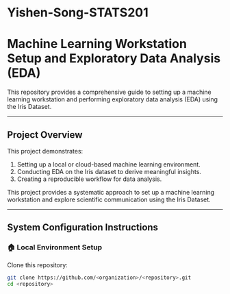 # Yishen-Song-STATS201
# Machine Learning Workstation Setup and Exploratory Data Analysis (EDA)

This repository provides a comprehensive guide to setting up a machine learning workstation and performing exploratory data analysis (EDA) using the Iris Dataset.

---

## Project Overview

This project demonstrates:
1. Setting up a local or cloud-based machine learning environment.
2. Conducting EDA on the Iris dataset to derive meaningful insights.
3. Creating a reproducible workflow for data analysis.

This project provides a systematic approach to set up a machine learning workstation and explore scientific communication using the Iris Dataset.

---

## System Configuration Instructions

### 🏠 Local Environment Setup

Clone this repository:
   ```bash
   git clone https://github.com/<organization>/<repository>.git
   cd <repository>
